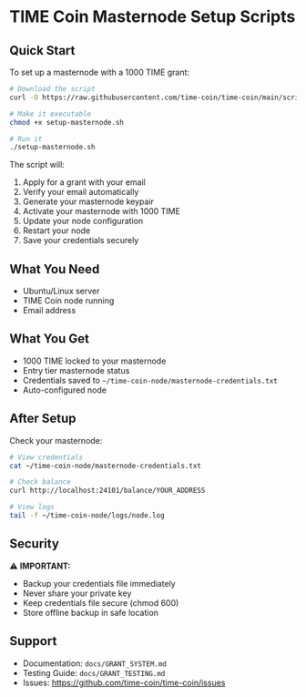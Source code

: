 # TIME Coin Masternode Setup Scripts

## Quick Start

To set up a masternode with a 1000 TIME grant:

```bash
# Download the script
curl -O https://raw.githubusercontent.com/time-coin/time-coin/main/scripts/setup-masternode.sh

# Make it executable
chmod +x setup-masternode.sh

# Run it
./setup-masternode.sh
```

The script will:
1. Apply for a grant with your email
2. Verify your email automatically
3. Generate your masternode keypair
4. Activate your masternode with 1000 TIME
5. Update your node configuration
6. Restart your node
7. Save your credentials securely

## What You Need

- Ubuntu/Linux server
- TIME Coin node running
- Email address

## What You Get

- 1000 TIME locked to your masternode
- Entry tier masternode status
- Credentials saved to `~/time-coin-node/masternode-credentials.txt`
- Auto-configured node

## After Setup

Check your masternode:
```bash
# View credentials
cat ~/time-coin-node/masternode-credentials.txt

# Check balance
curl http://localhost:24101/balance/YOUR_ADDRESS

# View logs
tail -f ~/time-coin-node/logs/node.log
```

## Security

⚠️ **IMPORTANT:**
- Backup your credentials file immediately
- Never share your private key
- Keep credentials file secure (chmod 600)
- Store offline backup in safe location

## Support

- Documentation: `docs/GRANT_SYSTEM.md`
- Testing Guide: `docs/GRANT_TESTING.md`
- Issues: https://github.com/time-coin/time-coin/issues
